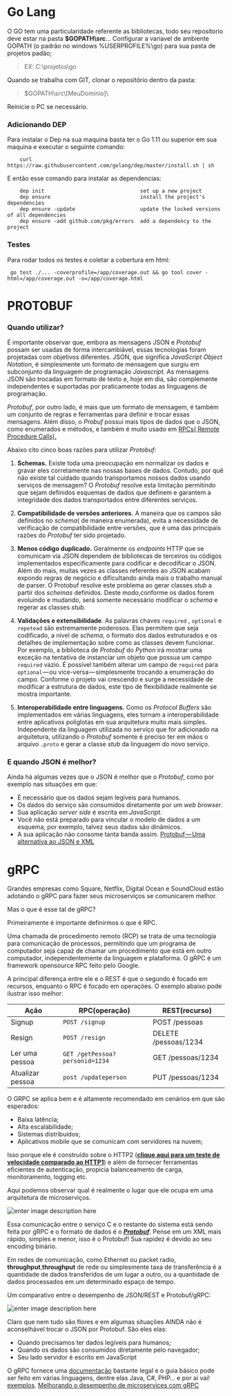 # Go Lang
O GO tem uma particularidade referente as bibliotecas, todo seu repositorio deve estar na pasta **$GOPATH\src**...
Configurar a variavel de ambiente GOPATH (o padrão no windows %USERPROFILE%\go) para sua pasta de projetos padão;

> EX: C:\projetos\go

Quando se trabalha com GIT, clonar o repositório dentro da pasta:
> $GOPATH\src\\[MeuDominio]\

Reinicie o PC se necessário.

### Adicionando DEP
Para instalar o Dep na sua maquina basta ter o Go 1.11 ou superior em sua maquina e executar o seguinte comando:
```
    curl https://raw.githubusercontent.com/golang/dep/master/install.sh | sh
```
E então esse comando para instalar as dependencias:
```
    dep init                               set up a new project
    dep ensure                             install the project's dependencies
    dep ensure -update                     update the locked versions of all dependencies
    dep ensure -add github.com/pkg/errors  add a dependency to the project
```
### Testes
Para rodar todos os testes e coletar a cobertura em html:
```
 go test ./... -coverprofile=/app/coverage.out && go tool cover -html=/app/coverage.out -o=/app/coverage.html
 ```

# PROTOBUF
### Quando utilizar?
É importante observar que, embora as mensagens JSON e  _Protobuf_ possam ser usadas de forma intercambiável, essas tecnologias foram projetadas com objetivos diferentes. JSON, que significa  _JavaScript Object Notation_, é simplesmente um formato de mensagem que surgiu em subconjunto da linguagem de programação  _Javascript._ As mensagens JSON são trocadas em formato de texto e, hoje em dia, são complemente independentes e suportadas por praticamente todas as linguagens de programação.

_Protobuf_, por outro lado, é mais que um formato de mensagem, é também um conjunto de regras e ferramentas para definir e trocar essas mensagens. Além disso, o  _Probuf_ possui mais tipos de dados que o JSON, como enumerados e métodos, e também é muito usado em  [RPCs( Remote Procedure Calls).](https://github.com/grpc)

Abaixo cito cinco boas razões para utilizar  _Protobuf:_

1.  **Schemas.** Existe toda uma preocupação em normalizar os dados e gravar eles corretamente nas nossas bases de dados. Contudo, por quê não existe tal cuidado quando transportamos nossos dados usando serviços de mensagem? O  _Protobuf_ resolve esta limitação permitindo que sejam definidos esquemas de dados que definem e garantem a integridade dos dados transportados entre diferentes serviços.

2.  **Compatibilidade de versões anteriores.** A maneira que os campos são definidos no  _schema_( de maneira enumerada),  evita a necessidade de verificação de compatibilidade entre versões, que é uma das principais razões do  _Protobuf_ ter sido projetado.

3.  **Menos código duplicado.**  Geralmente os  _endpoints_  HTTP que se comunicam via JSON dependem de bibliotecas de terceiros ou códigos implementados especificamente para codificar e decodificar o JSON. Além do mais, muitas vezes as classes referentes ao JSON acabam expondo regras de negócio e dificultando ainda mais o trabalho manual de parser. O Protobuf resolve este problema ao gerar classes  _stub_ a partir dos  _schemas_ definidos. Deste modo,conforme os dados forem evoluindo e mudando, será somente necessário modificar o  _schema_ e regerar as classes  _stub_.

4.  **Validações e extensibilidade**. As palavras chaves  `required` ,  `optional`  e  `repetead`  são extremamente poderosos. Elas permitem que seja codificado, a nível de  _schema_, o formato dos dados estruturados e os detalhes de implementação sobre como as classes devem funcionar. Por exemplo, a biblioteca de  _Protobuf_ do  _Python_ irá mostrar uma exceção na tentativa de instanciar um objeto que possua um campo  `required`  vazio. É possível também alterar um campo de  `required`  para  `optional` — ou vice-versa — simplesmente trocando a enumeração do campo. Conforme o projeto vai crescendo e surge a necessidade de modificar a estrutura de dados, este tipo de flexibilidade realmente se mostra importante.

5.  **Interoperabilidade entre linguagens.**  Como os  _Protocol Buffers_  são implementados em várias linguagens, eles tornam a interoperabilidade entre aplicativos poliglotas em sua arquitetura muito mais simples. Independente da linguagem utilizada no serviço que for adicionado na arquitetura, utilizando o  _Protobuf_ somente é preciso ter em mãos o arquivo `.proto`  e gerar a classe  _stub_  da linguagem do novo serviço.

### E quando JSON é melhor?

Ainda há algumas vezes que o JSON é melhor que o  _Protobuf_, como por exemplo nas situações em que:

-   É necessário que os dados sejam legíveis para humanos.
-   Os dados do serviço são consumidos diretamente por um  _web browser_.
-   Sua aplicação  _server side_ é escrita em  _JavaScript_.
-   Você não está preparado para vincular o modelo de dados a um esquema, por exemplo, talvez seus dados são dinâmicos.
-   A sua aplicação não consome tanta banda assim.
[Protobuf — Uma alternativa ao JSON e XML](https://medium.com/trainingcenter/protobuf-uma-alternativa-ao-json-e-xml-a35c66edab4d)



# gRPC
Grandes empresas como Square, Netflix, Digital Ocean e SoundCloud estão adotando o gRPC para fazer seus microserviços se comunicarem melhor.

Mas o que é esse tal de gRPC?

Primeiramente é importante definirmos o que é RPC.

Uma chamada de procedimento remoto (RCP) se trata de uma tecnologia para comunicação de processos, permitindo que um programa de computador seja capaz de chamar um procedimento que está em outro computador, independentemente da linguagem e plataforma. O gRPC é um framework opensource RPC feito pelo Google.

A principal diferença entre ele e o REST é que o segundo é focado em recursos, enquanto o RPC é focado em operações. O exemplo abaixo pode ilustrar isso melhor:

|Ação            |RPC(operação)                  |REST(recurso)                |
|----------------|-------------------------------|-----------------------------|
|Signup			 |`POST /signup`                 |POST /pessoas                |
|Resign          |`POST /resign`                 |DELETE /pessoas/1234         |
|Ler uma pessoa  |`GET /getPessoa?personid=1234` |GET /pessoas/1234            |
|Atualizar pessoa|`post /updateperson`           |PUT /pessoas/1234            |

O GRPC se aplica bem e é altamente recomendado em cenários em que são esperados:

-   Baixa latência;
-   Alta escalabilidade;
-   Sistemas distribuídos;
-   Aplicativos mobile que se comunicam com servidores na nuvem;

Isso porque ele é construído sobre o HTTP2 ([**clique aqui para um teste de velocidade comparado ao HTTP1**](http://www.http2demo.io/)) e além de fornecer ferramentas eficientes de autenticação, propicia balanceamento de carga, monitoramento, logging etc.

Aqui podemos observar qual é realmente o lugar que ele ocupa em uma arquitetura de microserviços.

![enter image description here](https://cdn-images-1.medium.com/max/800/0*ht0MhpWv8CNP__Sz.)

Essa comunicação entre o serviço C e o restante do sistema está sendo feita por gRPC e o formato de dados é o  [**_Protobuf_**](https://developers.google.com/protocol-buffers/). Pense em um XML mais rápido, simples e menor, isso é o Protobuf! Sua rapidez é devido ao seu encoding binário.


Em redes de comunicação, como Ethernet ou packet radio, **throughput**,**throughput** de rede ou simplesmente taxa de transferência é a quantidade de dados transferidos de um lugar a outro, ou a quantidade de dados processados em um determinado espaço de tempo.

Um comparativo entre o desempenho de JSON/REST e Protobuf/gRPC:

![enter image description here](https://cdn-images-1.medium.com/max/800/0*D5M7X-pYXGHNGhCU.)

Claro que nem tudo são flores e em algumas situações AINDA não é aconselhável trocar o JSON por Protobuf. São eles elas:

-   Quando precisamos ter dados legíveis para humanos;
-   Quando os dados são consumidos diretamente pelo navegador;
-   Seu lado servidor é escrito em JavaScript

O gRPC fornece uma  [documentação](http://www.grpc.io/docs/)  bastante legal e o guia básico pode ser feito em várias linguagens, dentre elas Java, C#, PHP… e por aí vai! [exemplos](https://github.com/grpc/grpc).
[Melhorando o desempenho de microservices com gRPC](https://medium.com/quick-mobile/melhorando-o-desempenho-de-microservices-com-grpc-31bd67d210e7)

